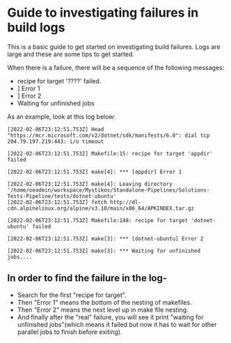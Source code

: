 # Guide to investigating failures in build logs

This is a basic guide to get started on investigating build failures. Logs are large and these are some tips to get started.

When there is a failure, there will be a sequence of the following messages:

* recipe for target '????' failed.
* ] Error 1
* ] Error 2
* Waiting for unfinished jobs

As an example, look at this log below:

```
[2022-02-06T23:12:51.753Z] Head "https://mcr.microsoft.com/v2/dotnet/sdk/manifests/6.0": dial tcp 204.79.197.219:443: i/o timeout

[2022-02-06T23:12:51.753Z] Makefile:15: recipe for target 'appdir' failed

[2022-02-06T23:12:51.753Z] make[4]: *** [appdir] Error 1

[2022-02-06T23:12:51.753Z] make[4]: Leaving directory '/home/oeadmin/workspace/Mystikos/Standalone-Pipelines/Solutions-Tests-Pipeline/tests/dotnet-ubuntu'
[2022-02-06T23:12:51.753Z] fetch http://dl-cdn.alpinelinux.org/alpine/v3.10/main/x86_64/APKINDEX.tar.gz

[2022-02-06T23:12:51.753Z] Makefile:148: recipe for target 'dotnet-ubuntu' failed

[2022-02-06T23:12:51.753Z] make[3]: *** [dotnet-ubuntu] Error 2

[2022-02-06T23:12:51.753Z] make[3]: *** Waiting for unfinished jobs....
```


## In order to find the failure in the log-
* Search for the first "recipe for target".
* Then "Error 1" means the bottom of the nesting of makefiles.
* Then "Error 2" means the next level up in make file nesting.
* And finally after the "real" failure, you will see it print "waiting for unfinished jobs"(which means it failed but now it has to wait for other parallel jobs to finish before exiting).
